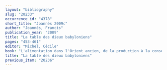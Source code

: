 ```yaml
---
layout: "bibliography"
slug: "20233"
occurrence_id: "4378"
short_title: "Joannès 2009c"
author: "Joannès, Francis"
publication_year: "2009"
title: "La table des dieux babyloniens"
pages: "453-461"
editor: "Michel, Cécile"
book: "L'alimentation dans l'Orient ancien, de la production à la consommation, hème IX, Cahiers des hèmes transversaux d'ArScAn vol IX, 2007-2012"
title: "La table des dieux babyloniens"
previous_item: "20236"
---
```

